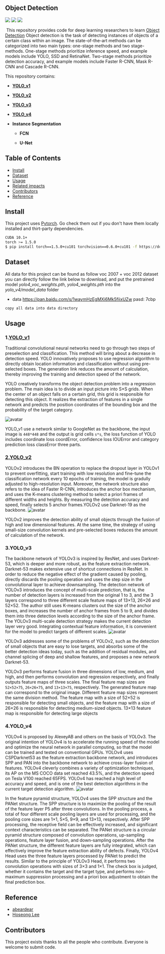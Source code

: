 ## Object Detection


[![](https://img.shields.io/badge/version-1.0.0-brightgreen.svg)](https://github.com/bruce1408/Pytorch_learning)
![](https://img.shields.io/badge/platform-Pytorch-brightgreen.svg)
![](https://img.shields.io/badge/python-3.6-blue.svg)

&nbsp;This repository provides code for deep learning researchers to learn [Object Detection](https://machinelearningmastery.com/object-recognition-with-deep-learning/)
Object detection is the task of detecting instances of objects of a certain class within an image. The state-of-the-art methods can be categorized into two main types: one-stage methods and two stage-methods. One-stage methods prioritize inference speed, and example models include YOLO, SSD and RetinaNet. Two-stage methods prioritize detection accuracy, and example models include Faster R-CNN, Mask R-CNN and Cascade R-CNN.

This repository contains:

- **[YOLO_v1](#YOLO_v1)**
- **[YOLO_v2](#YOLO_v2)**
- **[YOLO_v3](#YOLO_v3)**
- **[YOLO_v4](#YOLO_v4)**
- **Instance Segmentation**

  - **FCN**

  - **U-Net**

## Table of Contents

- [Install](#install)
- [Dataset](#Dataset)
- [Usage](#usage)
- [Related impacts](#Related-impacts)
- [Contributors](#Contributors)
- [Reference](#Reference)

## Install

This project uses [Pytorch](https://pytorch.org/get-started/previous-versions/). Go check them out if you don't have them locally installed and thirt-party dependencies.

```sh
CUDA 10.1+
torch >= 1.5.0
$ pip install torch==1.5.0+cu101 torchvision==0.6.0+cu101 -f https://download.pytorch.org/whl/torch_stable.html
```

## Dataset

All data for this project can be found as follow
voc 2007 + voc 2012 dataset you can directly follow the link below to download, and put the pretrained model *yolo4_voc_weights.pth*, *yolo4_weights.pth* into the *yolo_v4/model_data* folder


- data <https://pan.baidu.com/s/1waymHzEgMXi6Mk5fiixUZw>  pasd: 7cbp

```sh
copy all data into data directory
```

## Usage
### 1.[YOLO_v1](https://arxiv.org/abs/1506.02640)

Traditional convolutional neural networks need to go through two steps of preselection and classification. This method will bring about a decrease in detection speed. YOLO innovatively proposes to use regression algorithm to directly obtain location information and classification without using pre-selected boxes. The generation link reduces the amount of calculation, thereby improving the training and detection speed of the network.

YOLO creatively transforms the object detection problem into a regression problem. The main idea is to divide an input picture into S×S grids. When the center of an object falls on a certain grid, this grid is responsible for detecting this object. It realizes the extraction of features in a single network and predicts the position coordinates of the bounding box and the probability of the target category.

![avatar](data/yolov1.png)

YOLO_v1 use a network similar to GoogleNet as the backbone, the input image is ```448*448``` and the output is grid cells ```s*s```, the loss function of YOLO includes coordinate loss coordError, confidence loss IOUError and category prediction loss classError three parts.

### [2.YOLO_v2](https://arxiv.org/abs/1612.08242)

YOLOv2 introduces the BN operation to replace the dropout layer in YOLOv1 to prevent overfitting, start training with low resolution and fine-tune the classification network every 10 epochs of training, the model is gradully adjusted to high-resolution input. Moreover, the network structure also refers to the idea of Faster R-CNN, introduces the anchor box mechanism, and uses the K-means clustering method to select a priori frames of different widths and heights. By measuring the detection accuracy and speed, finally selects 5 anchor frames.YOLOv2 use Darknet-19 as the backbone.
![avatar](data/yolov2.png)

YOLOv2 improves the detection ability of small objects through the fusion of high and low dimensional features. At the same time, the strategy of using small-size convolution kernels and pre-selected boxes reduces the amount of calculation of the network.

### 3.YOLO_v3

The backbone network of YOLOv3 is inspired by ResNet, and uses Darknet-53, which is deeper and more robust, as the feature extraction network. Darknet-53 makes extensive use of shortcut connections in ResNet. In order to reduce the negative effect of the gradient caused by pooling, directly discards the pooling operation and uses the step size in the convolutional layer to achieve downsampling. The detection network of YOLOv3 introduces the concept of multi-scale prediction, that is, the number of detection layers is increased from the original 1 to 3, and the 3 layers correspond to three different scale feature maps of 13×13, 26×26 and 52×52. The author still uses K-means clusters out the size of the anchor boxes, and increases the number of anchor frames from 5 to 9, and divides them into three detection levels according to the size of the anchor frame. The YOLOv3 multi-scale detection strategy makes the current detection layer very good. Integrating contextual feature information, it is convenient for the model to predict targets of different scales.
![avatar](data/yolov3.png)

YOLOv3 addresses some of the problems of YOLOv2, such as the detection of small objects that are easy to lose targets, and absorbs some of the better detection ideas today, such as the addition of residual modules, and channel splicing of deep and shallow features, and proposes a new network Darknet-53.

YOLOv3 performs feature fusion in three dimensions of low, medium, and high, and then performs convolution and regression respectively, and finally outputs feature maps of three scales. The final feature map sizes are ```52×52×75```, ```26×26×75```, and ```13×13×75```, respectively. The generated feature map can correspond to the original image. Different feature map sizes represent the same division method. The feature map with a size of 52×52 is responsible for detecting small objects, and the feature map with a size of 26×26 is responsible for detecting medium-sized objects. 13×13 feature map is responsible for detecting large objects

### 4.YOLO_v4

YOLOv4 is proposed by AlexeyAB and others on the basis of YOLOv3. The original intention of YOLOv4 is to accelerate the running speed of the model and optimize the neural network in parallel computing, so that the model can be trained and tested on conventional GPUs. YOLOv4 uses CSPDarknet53 as the feature extraction backbone network, and introduces SPP and PAN into the backbone network to achieve cross-layer fusion of features. YOLOv4 cleverly combines a variety of optimization techniques, its AP on the MS COCO data set reached 43.5%, and the detection speed on Tesla V100 reached 65FPS. YOLOv4 has reached a high level of accuracy and speed, and is one of the best detection algorithms in the current target detection algorithm.
![avatar](data/yolov4.png)

In the feature pyramid structure, YOLOv4 uses the SPP structure and the PANet structure. The SPP structure is to maximize the pooling of the result of the feature layer P5 after three convolutions. In the pooling process, a total of four different scale pooling layers are used for processing, and the pooling core sizes are 1×1, 5×5, 9×9, and 13×13, respectively. After SPP processing, the receptive field can be effectively increased, and significant context characteristics can be separated. The PANet structure is a circular pyramid structure composed of convolution operations, up-sampling operations, feature layer fusion, and down-sampling operations. After the PANet structure, the different feature layers are fully integrated, which can effectively improve the feature extraction ability of defects. Finally, YOLOv4 Head uses the three feature layers processed by PANet to predict the results. Similar to the principle of YOLOv3 Head, it performs two convolution operations with sizes of 3×3 and 1×1. The check box is judged, whether it contains the target and the target type, and performs non-maximum suppression processing and a priori box adjustment to obtain the final prediction box.
## Reference


- [abeardear](https://github.com/abeardear)
- [Hoseong Lee](https://github.com/hoya012/deep_learning_object_detection)



## Contributors

This project exists thanks to all the people who contribute.
Everyone is welcome to submit code.


